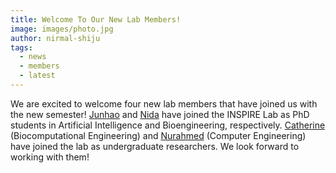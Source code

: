 ```yaml
---
title: Welcome To Our New Lab Members!
image: images/photo.jpg
author: nirmal-shiju
tags:
  - news
  - members
  - latest
---
```

We are excited to welcome four new lab members that have joined us with the new semester! [Junhao](/members/junhao-zhao) and [Nida](/members/nida-shah) have joined the INSPIRE Lab as PhD students in Artificial Intelligence and Bioengineering, respectively. [Catherine](/members/catherine-smith) (Biocomputational Engineering) and [Nurahmed](/members/nurahmed-multezem) (Computer Engineering) have joined the lab as undergraduate researchers. We look forward to working with them!